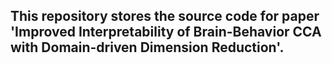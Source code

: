 ## This repository stores the source code for paper 'Improved Interpretability of Brain-Behavior CCA with Domain-driven Dimension Reduction'.
